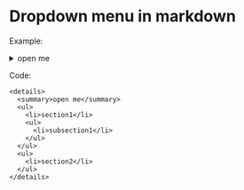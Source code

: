 # Dropdown menu in markdown
Example:
<details>
  <summary>open me</summary>
  <ul>
    <li>section1</li>
    <ul>
      <li>subsection1</li>
    </ul>
  </ul>
  <ul>
    <li>section2</li>
  </ul>
</details>

Code:
````
<details>
  <summary>open me</summary>
  <ul>
    <li>section1</li>
    <ul>
      <li>subsection1</li>
    </ul>
  </ul>
  <ul>
    <li>section2</li>
  </ul>
</details>
````
